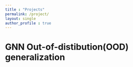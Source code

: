 ```yaml
---
title : "Projects"
permalink: /project/
layout: single
author_profile : true
---
```


# GNN Out-of-distibution(OOD) generalization

